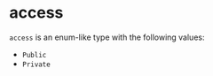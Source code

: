 <!-- This is an automatically generated file. Do not edit it manually. -->

# access

`access` is an enum-like type with the following values:


- `Public`
- `Private`